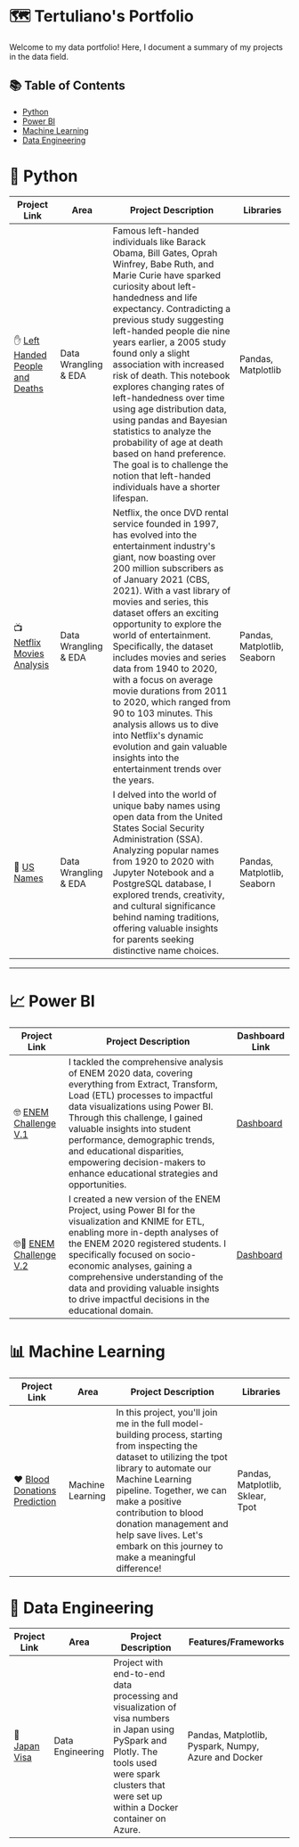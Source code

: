 # 🗺 Tertuliano's Portfolio

Welcome to my data portfolio! Here, I document a summary of my projects in the data field. 

## 📚 Table of Contents
- [Python](#-python)
- [Power BI](#-power-bi)
- [Machine Learning](#-machine-learning) 
- [Data Engineering](#-data-engineering)

# 🐍 Python

| Project Link | Area | Project Description | Libraries |    
|---|---|---|---|
| ✋ [Left Handed People and Deaths](https://github.com/tertub2/Left-Handed-Project/blob/main/Do%20Left-handed%20People%20Really%20Die%20Young_/notebook.ipynb) | Data Wrangling & EDA | Famous left-handed individuals like Barack Obama, Bill Gates, Oprah Winfrey, Babe Ruth, and Marie Curie have sparked curiosity about left-handedness and life expectancy. Contradicting a previous study suggesting left-handed people die nine years earlier, a 2005 study found only a slight association with increased risk of death. This notebook explores changing rates of left-handedness over time using age distribution data, using pandas and Bayesian statistics to analyze the probability of age at death based on hand preference. The goal is to challenge the notion that left-handed individuals have a shorter lifespan. | Pandas, Matplotlib| 
| 📺 [Netflix Movies Analysis](https://github.com/tertub2/Netflix-Project)|   Data Wrangling & EDA | Netflix, the once DVD rental service founded in 1997, has evolved into the entertainment industry's giant, now boasting over 200 million subscribers as of January 2021 (CBS, 2021). With a vast library of movies and series, this dataset offers an exciting opportunity to explore the world of entertainment. Specifically, the dataset includes movies and series data from 1940 to 2020, with a focus on average movie durations from 2011 to 2020, which ranged from 90 to 103 minutes. This analysis allows us to dive into Netflix's dynamic evolution and gain valuable insights into the entertainment trends over the years. | Pandas, Matplotlib, Seaborn |
| 👶 [US Names](https://github.com/tertub2/US-Names-Project/blob/main/README.md) |   Data Wrangling & EDA | I delved into the world of unique baby names using open data from the United States Social Security Administration (SSA). Analyzing popular names from 1920 to 2020 with Jupyter Notebook and a PostgreSQL database, I explored trends, creativity, and cultural significance behind naming traditions, offering valuable insights for parents seeking distinctive name choices. | Pandas, Matplotlib, Seaborn |

***

# 📈 Power BI 

| Project Link | Project Description | Dashboard Link |
|---|---|---|
| 🤓 [ENEM Challenge V.1](https://github.com/katiehuangx/Maven-Unicorn-Challenge) | I tackled the comprehensive analysis of ENEM 2020 data, covering everything from Extract, Transform, Load (ETL) processes to impactful data visualizations using Power BI. Through this challenge, I gained valuable insights into student performance, demographic trends, and educational disparities, empowering decision-makers to enhance educational strategies and opportunities. | [Dashboard](https://drive.google.com/drive/u/0/folders/1tL3c-TI7jnJbXgjPr3o9DllFtkxckiYA) |
| 🤓🔂 [ENEM Challenge V.2](https://medium.com/@tertuliano.f.m/enem-microdata-project-a8946e14517d) | I created a new version of the ENEM Project, using Power BI for the visualization and KNIME for ETL, enabling more in-depth analyses of the ENEM 2020 registered students. I specifically focused on socio-economic analyses, gaining a comprehensive understanding of the data and providing valuable insights to drive impactful decisions in the educational domain. | [Dashboard](https://app.powerbi.com/view?r=eyJrIjoiNTVhN2E0YjEtOGNkZS00MjZmLTgyNmUtZmJhNDA2YTUyNGZhIiwidCI6IjdlMzNhODk5LWZjZDEtNGU1MS04YTczLTQ2NTA0ODFjMjJjMiJ9) |


# 📊 Machine Learning

| Project Link | Area | Project Description | Libraries |    
|---|---|---|---|
| ❤️ [Blood Donations Prediction](https://github.com/tertub2/Blood-Donations/blob/main/Predict%20Blood%20Donations/Blood%20Donation%20Notebook.ipynb) |   Machine Learning | In this project, you'll join me in the full model-building process, starting from inspecting the dataset to utilizing the tpot library to automate our Machine Learning pipeline. Together, we can make a positive contribution to blood donation management and help save lives. Let's embark on this journey to make a meaningful difference! | Pandas, Matplotlib, Sklear, Tpot |   


# 🔧 Data Engineering

| Project Link | Area | Project Description | Features/Frameworks |    
|---|---|---|---|
| 🎌 [Japan Visa](https://github.com/tertub2/Japan_SparkandAzure_Project) |  Data Engineering | Project with end-to-end data processing and visualization of visa numbers in Japan using PySpark and Plotly. The tools used were spark clusters that were set up within a Docker container on Azure. | Pandas, Matplotlib, Pyspark, Numpy, Azure and Docker |   


